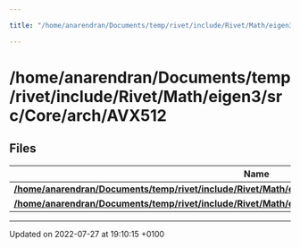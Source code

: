 ```yaml
---

title: "/home/anarendran/Documents/temp/rivet/include/Rivet/Math/eigen3/src/Core/arch/AVX512"

---
```


# /home/anarendran/Documents/temp/rivet/include/Rivet/Math/eigen3/src/Core/arch/AVX512



## Files

| Name           |
| -------------- |
| **[/home/anarendran/Documents/temp/rivet/include/Rivet/Math/eigen3/src/Core/arch/AVX512/MathFunctions.h](http://example.org/files/arch_2avx512_2mathfunctions_8h/#file-mathfunctions.h)**  |
| **[/home/anarendran/Documents/temp/rivet/include/Rivet/Math/eigen3/src/Core/arch/AVX512/PacketMath.h](http://example.org/files/avx512_2packetmath_8h/#file-packetmath.h)**  |






-------------------------------

Updated on 2022-07-27 at 19:10:15 +0100
